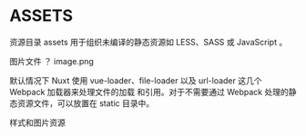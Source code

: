 # ASSETS

资源目录 assets 用于组织未编译的静态资源如 LESS、SASS 或 JavaScript 。

图片文件 ？ image.png


默认情况下 Nuxt 使用 vue-loader、file-loader 以及 url-loader 这几个 Webpack 加载器来处理文件的加载
和引用。对于不需要通过 Webpack 处理的静态资源文件，可以放置在 static 目录中。

样式和图片资源

